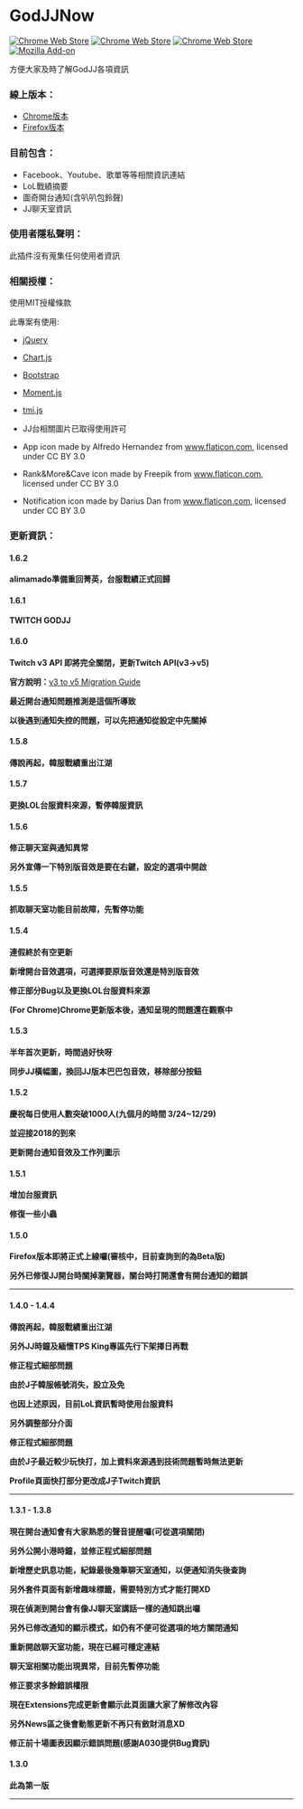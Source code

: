 # GodJJNow 
[![Chrome Web Store](https://img.shields.io/chrome-web-store/v/blinlknnpdpmchjdimpiiinbamgbnbmd.svg)](https://chrome.google.com/webstore/detail/godjj-now/blinlknnpdpmchjdimpiiinbamgbnbmd?hl=zh-TW) [![Chrome Web Store](https://img.shields.io/chrome-web-store/users/blinlknnpdpmchjdimpiiinbamgbnbmd.svg)]() [![Chrome Web Store](https://img.shields.io/chrome-web-store/stars/blinlknnpdpmchjdimpiiinbamgbnbmd.svg)]() [![Mozilla Add-on](https://img.shields.io/amo/v/godjj-now.svg)](https://addons.mozilla.org/en-US/firefox/addon/godjj-now/)

方便大家及時了解GodJJ各項資訊

### 線上版本：
- [Chrome版本](https://chrome.google.com/webstore/detail/godjj-now/blinlknnpdpmchjdimpiiinbamgbnbmd)
- [Firefox版本](https://addons.mozilla.org/en-US/firefox/addon/godjj-now/)

### 目前包含：
- Facebook、Youtube、歌單等等相關資訊連結
- LoL戰績摘要
- 圖奇開台通知(含叭叭包鈴聲)
- JJ聊天室資訊

### 使用者隱私聲明：
此插件沒有蒐集任何使用者資訊

### 相關授權：
使用MIT授權條款

此專案有使用:
* [jQuery](https://jquery.com/)
* [Chart.js](http://www.chartjs.org/)
* [Bootstrap](https://getbootstrap.com/)
* [Moment.js](https://momentjs.com/)
* [tmi.js](https://www.tmijs.org/)

* JJ台相關圖片已取得使用許可
* App icon made by Alfredo Hernandez from www.flaticon.com, licensed under CC BY 3.0
* Rank&More&Cave icon made by Freepik from www.flaticon.com, licensed under CC BY 3.0
* Notification icon made by Darius Dan from www.flaticon.com, licensed under CC BY 3.0

### 更新資訊：
<h4>1.6.2</h4>
<p><strong>alimamado準備重回菁英，台服戰績正式回歸</strong></p>
<h4>1.6.1</h4>
<p><strong>TWITCH GODJJ</strong></p>
<h4>1.6.0</h4>
<p><strong>Twitch v3 API 即將完全關閉，更新Twitch API(v3->v5)</strong></p>
<p><strong>官方說明：</strong><a href="https://dev.twitch.tv/docs/v5/guides/migration/">v3 to v5 Migration Guide</a></p>
<p><strong>最近開台通知問題推測是這個所導致</strong></p>
<p><strong>以後遇到通知失控的問題，可以先把通知從設定中先關掉</strong></p>
<h4>1.5.8</h4>
<p><strong>傳說再起，韓服戰績重出江湖</strong></p>
<h4>1.5.7</h4>
<p><strong>更換LOL台服資料來源，暫停韓服資訊</strong></p>
<h4>1.5.6</h4>
<p><strong>修正聊天室與通知異常</strong></p>
<p><strong>另外宣傳一下特別版音效是要在右鍵，設定的選項中開啟</strong></p>
<h4>1.5.5</h4>
<p><strong>抓取聊天室功能目前故障，先暫停功能</strong></p>
<h4>1.5.4</h4>
<p><strong>連假終於有空更新</strong></p>
<p><strong>新增開台音效選項，可選擇要原版音效還是特別版音效</strong></p>
<p><strong>修正部分Bug以及更換LOL台服資料來源</strong></p>
<p><strong>(For Chrome)Chrome更新版本後，通知呈現的問題還在觀察中</strong></p>
<h4>1.5.3</h4>
<p><strong>半年首次更新，時間過好快呀</strong></p>
<p><strong>同步JJ橫幅圖，換回JJ版本巴巴包音效，移除部分按鈕</strong></p>
<h4>1.5.2</h4>
<p><strong>慶祝每日使用人數突破1000人(九個月的時間 3/24~12/29)</strong></p>
<p><strong>並迎接2018的到來</strong></p>
<p><strong>更新開台通知音效及工作列圖示</strong></p>
<h4>1.5.1</h4>
<p><strong>增加台服資訊</strong></p>
<p><strong>修復一些小蟲</strong></p>
<h4>1.5.0</h4>
<p><strong>Firefox版本即將正式上線囉(審核中，目前查詢到的為Beta版)</strong></p>
<p><strong>另外已修復JJ開台時關掉瀏覽器，關台時打開還會有開台通知的錯誤</strong></p>
<hr>
<h4>1.4.0 - 1.4.4</h4>
<p><strong>傳說再起，韓服戰績重出江湖</strong></p>
<p><strong>另外JJ時鐘及緬懷TPS King專區先行下架擇日再戰</strong></p>
<p><strong>修正程式細部問題</strong></p>
<p><strong>由於J子韓服帳號消失，設立及免</strong></p>
<p><strong>也因上述原因，目前LoL資訊暫時使用台服資料</strong></p>
<p><strong>另外調整部分介面</strong></p>
<p><strong>修正程式細部問題</strong></p>
<p><strong>由於J子最近較少玩快打，加上資料來源遇到技術問題暫時無法更新</strong></p>
<p><strong>Profile頁面快打部分更改成J子Twitch資訊</strong></p>
<hr>
<h4>1.3.1 - 1.3.8</h4>
<p><strong>現在開台通知會有大家熟悉的聲音提醒囉(可從選項關閉)</strong></p>
<p><strong>另外公開小港時鐘，並修正程式細部問題</strong></p>
<p><strong>新增歷史訊息功能，紀錄最後幾筆聊天室通知，以便通知消失後查詢</strong></p>
<p><strong>另外套件頁面有新增趣味標籤，需要特別方式才能打開XD</strong></p>
<p><strong>現在偵測到開台會有像JJ聊天室講話一樣的通知跳出囉</strong></p>
<p><strong>另外已修改通知的顯示模式，如仍有不便可從選項的地方關閉通知</strong></p>
<p><strong>重新開啟聊天室功能，現在已經可穩定連結</strong></p>
<p><strong>聊天室相關功能出現異常，目前先暫停功能</strong></p>
<p><strong>修正要求多餘錯誤權限</strong></p>
<p><strong>現在Extensions完成更新會顯示此頁面讓大家了解修改內容</strong></p>
<p><strong>另外News區之後會動態更新不再只有斂財消息XD</strong></p>
<p><strong>修正前十場圖表因顯示錯誤問題(感謝A030提供Bug資訊)</strong></p>
<h4>1.3.0</h4>
<p><strong>此為第一版</strong></p>
<hr>
